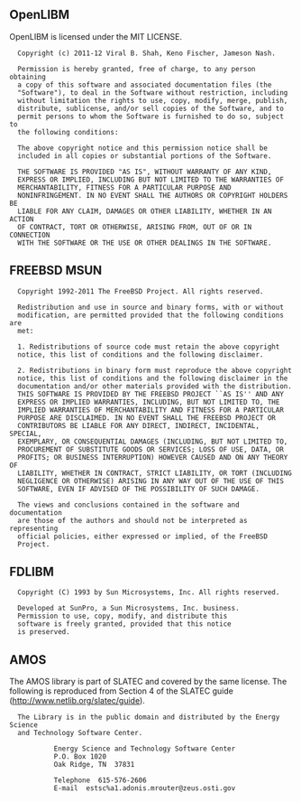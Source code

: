 ## OpenLIBM 

OpenLIBM is licensed under the MIT LICENSE.

      Copyright (c) 2011-12 Viral B. Shah, Keno Fischer, Jameson Nash.

      Permission is hereby granted, free of charge, to any person obtaining
      a copy of this software and associated documentation files (the
      "Software"), to deal in the Software without restriction, including
      without limitation the rights to use, copy, modify, merge, publish,
      distribute, sublicense, and/or sell copies of the Software, and to
      permit persons to whom the Software is furnished to do so, subject to
      the following conditions:

      The above copyright notice and this permission notice shall be
      included in all copies or substantial portions of the Software.

      THE SOFTWARE IS PROVIDED "AS IS", WITHOUT WARRANTY OF ANY KIND,
      EXPRESS OR IMPLIED, INCLUDING BUT NOT LIMITED TO THE WARRANTIES OF
      MERCHANTABILITY, FITNESS FOR A PARTICULAR PURPOSE AND
      NONINFRINGEMENT. IN NO EVENT SHALL THE AUTHORS OR COPYRIGHT HOLDERS BE
      LIABLE FOR ANY CLAIM, DAMAGES OR OTHER LIABILITY, WHETHER IN AN ACTION
      OF CONTRACT, TORT OR OTHERWISE, ARISING FROM, OUT OF OR IN CONNECTION
      WITH THE SOFTWARE OR THE USE OR OTHER DEALINGS IN THE SOFTWARE.

## FREEBSD MSUN

      Copyright 1992-2011 The FreeBSD Project. All rights reserved.

      Redistribution and use in source and binary forms, with or without
      modification, are permitted provided that the following conditions are
      met:

      1. Redistributions of source code must retain the above copyright
      notice, this list of conditions and the following disclaimer.

      2. Redistributions in binary form must reproduce the above copyright
      notice, this list of conditions and the following disclaimer in the
      documentation and/or other materials provided with the distribution.
      THIS SOFTWARE IS PROVIDED BY THE FREEBSD PROJECT ``AS IS'' AND ANY
      EXPRESS OR IMPLIED WARRANTIES, INCLUDING, BUT NOT LIMITED TO, THE
      IMPLIED WARRANTIES OF MERCHANTABILITY AND FITNESS FOR A PARTICULAR
      PURPOSE ARE DISCLAIMED. IN NO EVENT SHALL THE FREEBSD PROJECT OR
      CONTRIBUTORS BE LIABLE FOR ANY DIRECT, INDIRECT, INCIDENTAL, SPECIAL,
      EXEMPLARY, OR CONSEQUENTIAL DAMAGES (INCLUDING, BUT NOT LIMITED TO,
      PROCUREMENT OF SUBSTITUTE GOODS OR SERVICES; LOSS OF USE, DATA, OR
      PROFITS; OR BUSINESS INTERRUPTION) HOWEVER CAUSED AND ON ANY THEORY OF
      LIABILITY, WHETHER IN CONTRACT, STRICT LIABILITY, OR TORT (INCLUDING
      NEGLIGENCE OR OTHERWISE) ARISING IN ANY WAY OUT OF THE USE OF THIS
      SOFTWARE, EVEN IF ADVISED OF THE POSSIBILITY OF SUCH DAMAGE.

      The views and conclusions contained in the software and documentation
      are those of the authors and should not be interpreted as representing
      official policies, either expressed or implied, of the FreeBSD
      Project.

## FDLIBM

      Copyright (C) 1993 by Sun Microsystems, Inc. All rights reserved.

      Developed at SunPro, a Sun Microsystems, Inc. business.
      Permission to use, copy, modify, and distribute this
      software is freely granted, provided that this notice
      is preserved.

## AMOS

The AMOS library is part of SLATEC and covered by the same license. The following
is reproduced from Section 4 of the SLATEC guide (http://www.netlib.org/slatec/guide).

      The Library is in the public domain and distributed by the Energy Science
      and Technology Software Center.
 
               Energy Science and Technology Software Center
               P.O. Box 1020
               Oak Ridge, TN  37831
 
               Telephone  615-576-2606
               E-mail  estsc%a1.adonis.mrouter@zeus.osti.gov

